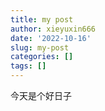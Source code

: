 ```yaml
---
title: my post
author: xieyuxin666
date: '2022-10-16'
slug: my-post
categories: []
tags: []
---
```


今天是个好日子